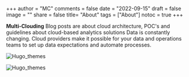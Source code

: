 +++
author = "MC"
comments = false
date = "2022-09-15"
draft = false
image = ""
share = false
title= "About"
tags = ["About"]
notoc = true
+++


**Multi-Clouding** Blog posts are about cloud architecture, POC's and guidelines about cloud-based analytics solutions
Data is constantly changing. Cloud providers make it possible for your data and operations teams to set up data expectations and automate processes.



![Hugo_themes](/blog/images/about.png)

![Hugo_themes](/blog/images/automation.jpg)

